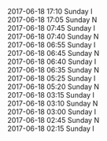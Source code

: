 2017-06-18 17:10 Sunday  I  
2017-06-18 17:05 Sunday  N  
2017-06-18 07:45 Sunday  I  
2017-06-18 07:40 Sunday  N  
2017-06-18 06:55 Sunday  I  
2017-06-18 06:45 Sunday  N  
2017-06-18 06:40 Sunday  I  
2017-06-18 06:35 Sunday  N  
2017-06-18 05:25 Sunday  I  
2017-06-18 05:20 Sunday  N  
2017-06-18 03:15 Sunday  I  
2017-06-18 03:10 Sunday  N  
2017-06-18 03:00 Sunday  I  
2017-06-18 02:45 Sunday  N  
2017-06-18 02:15 Sunday  I  
